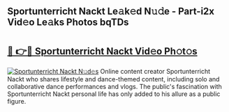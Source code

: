 ## Sportunterricht Nackt Le𝚊k𝚎d N𝚞𝚍e - Part-i2x Vid𝚎o Le𝚊ks Photos bqTDs

# <h2><a href="http://fb42dr7.evod.top/?m=Sportunterricht+Nackt">🔗 👉🔴 Sportunterricht Nackt Vid𝚎o Ph𝚘t𝚘s</a></h2>

[![Sportunterricht Nackt N𝚞d𝚎s](https://i.imgur.com/8V9OHl7.gif)](http://fb42dr7.evod.top/?m=Sportunterricht+Nackt)
Online content creator Sportunterricht Nackt who shares lifestyle and dance-themed content, including solo and collaborative dance performances and vlogs. The public's fascination with Sportunterricht Nackt personal life has only added to his allure as a public figure. 
